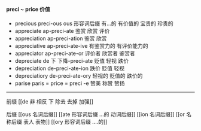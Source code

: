 #### preci ~ price 价值

- precious preci-ous ous 形容词后缀 有...的  有价值的   宝贵的 珍贵的
- appreciate  ap-preci-ate 鉴赏 欣赏  评价
- appreciation ap-preci-ation 鉴赏 欣赏
- appreciative ap-preci-ate-ive 有鉴赏力的  有评价能力的
- appreciator ap-preci-ate-or 评价者 欣赏者 鉴赏者
- depreciate de 下 下降-preci-ate 贬值 轻视  跌价 
- depreciation de-preci-ate-ion 跌价 贬值  轻视
- depreciatiory de-preci-ate-ory 轻视的 贬值的 跌价的
- parise paris = price = preci -e 赞美 称赞  赞扬

---
前缀
[[de   非 相反 下 除去 去掉 加强]]

后缀
[[ous 名词后缀]]
[[ate 形容词后缀  ...的 动词后缀]]
[[ion  名词后缀]]
[[or 名称后缀 表人 表物]]
[[ory 形容词后缀 ....的]]
